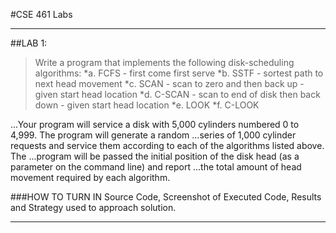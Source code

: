 #CSE 461 Labs

---

##LAB 1:

>Write a program that implements the following disk-scheduling algorithms:
*a. FCFS - first come first serve
*b. SSTF - sortest path to next head movement
*c. SCAN - scan to zero and then back up - given start head location
*d. C-SCAN - scan to end of disk then back down - given start head location
*e. LOOK 
*f. C-LOOK 

...Your program will service a disk with 5,000 cylinders numbered 0 to 4,999. The program will generate a random 
...series of 1,000 cylinder requests and service them according to each of the algorithms listed above. The 
...program will be passed the initial position of the disk head (as a parameter on the command line) and report 
...the total amount of head movement required by each algorithm.

###HOW TO TURN IN
Source Code, Screenshot of Executed Code, Results and Strategy used to approach solution. 

---
